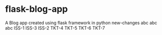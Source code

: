 # flask-blog-app
A Blog app created using flask framework in python
new-changes
abc
abc
abc
ISS-1
ISS-3
ISS-2
TKT-4
TKT-5
TKT-6
TKT-7
